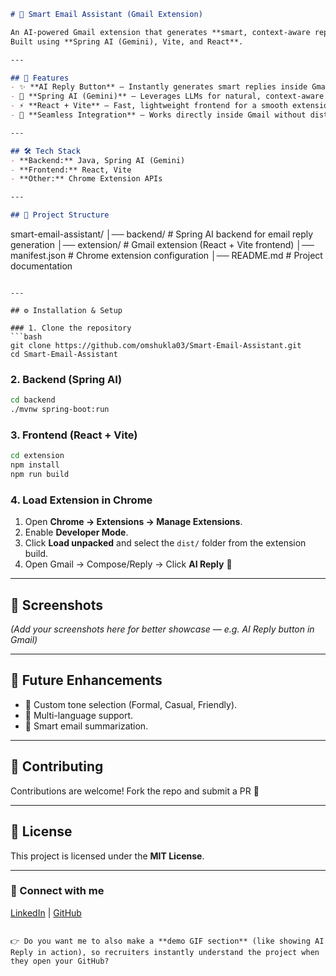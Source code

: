 

```markdown
# 📩 Smart Email Assistant (Gmail Extension)

An AI-powered Gmail extension that generates **smart, context-aware replies** for any email with just one click.  
Built using **Spring AI (Gemini), Vite, and React**.

---

## 🚀 Features
- ✨ **AI Reply Button** – Instantly generates smart replies inside Gmail’s reply box.  
- 🤖 **Spring AI (Gemini)** – Leverages LLMs for natural, context-aware responses.  
- ⚡ **React + Vite** – Fast, lightweight frontend for a smooth extension experience.  
- 🔗 **Seamless Integration** – Works directly inside Gmail without disturbing the UI.  

---

## 🛠️ Tech Stack
- **Backend:** Java, Spring AI (Gemini)  
- **Frontend:** React, Vite  
- **Other:** Chrome Extension APIs  

---

## 📂 Project Structure
```

smart-email-assistant/
│── backend/        # Spring AI backend for email reply generation
│── extension/      # Gmail extension (React + Vite frontend)
│── manifest.json   # Chrome extension configuration
│── README.md       # Project documentation

````

---

## ⚙️ Installation & Setup

### 1. Clone the repository
```bash
git clone https://github.com/omshukla03/Smart-Email-Assistant.git
cd Smart-Email-Assistant
````

### 2. Backend (Spring AI)

```bash
cd backend
./mvnw spring-boot:run
```

### 3. Frontend (React + Vite)

```bash
cd extension
npm install
npm run build
```

### 4. Load Extension in Chrome

1. Open **Chrome → Extensions → Manage Extensions**.
2. Enable **Developer Mode**.
3. Click **Load unpacked** and select the `dist/` folder from the extension build.
4. Open Gmail → Compose/Reply → Click **AI Reply** 🎉

---

## 📸 Screenshots

*(Add your screenshots here for better showcase — e.g. AI Reply button in Gmail)*

---

## 🌟 Future Enhancements

* 📌 Custom tone selection (Formal, Casual, Friendly).
* 📌 Multi-language support.
* 📌 Smart email summarization.

---

## 🤝 Contributing

Contributions are welcome! Fork the repo and submit a PR 🚀

---

## 📜 License

This project is licensed under the **MIT License**.

---

### 🔗 Connect with me

[LinkedIn](https://linkedin.com/in/omshukla03) | [GitHub](https://github.com/omshukla03)

```

👉 Do you want me to also make a **demo GIF section** (like showing AI Reply in action), so recruiters instantly understand the project when they open your GitHub?
```
